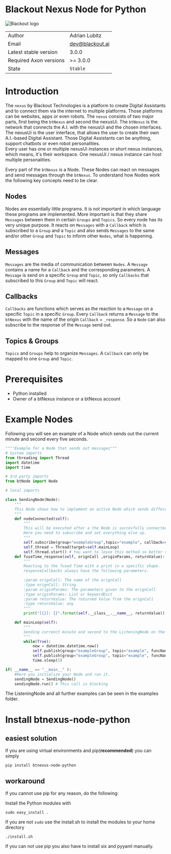 # Blackout Nexus Node for Python

![Blackout logo](https://www.blackout.ai/wp-content/uploads/2018/08/logo.png)

|||
|---|---|
|Author|Adrian Lubitz|
|Email|dev@blackout.ai|
|Latest stable version|3.0.0|
|Required Axon versions| >= 3.0.0|
|State|`Stable`|


# Introduction

The `nexus` by Blackout Technologies is a platform to create Digital Assistants and to connect them via the internet to multiple platforms. Those platforms can be websites, apps or even robots. The `nexus` consists of two major parts, first being the `btNexus` and second the nexusUi. The `btNexus` is the network that connects the A.I. with the nexusUi and the chosen interfaces. The nexusUi is the user interface, that allows the user to create their own A.I.-based Digital Assistant. Those Digital Assistants can be anything, support chatbots or even robot personalities.   
Every user has one or multiple nexusUi instances or short nexus instances, which means, it's their workspace. One nexusUi / nexus instance can host multiple personalities.

Every part of the `btNexus` is a Node. These Nodes can react on messages and send messages through the `btNexus`. To understand how Nodes work the following key concepts need to be clear.

## Nodes
Nodes are essentially little programs. It is not important in which language these programs are implemented.
More important is that they share `Messages` between them in certain `Groups` and `Topics`.
So every node has its very unique purpose. It reacts on `Messages` with a `Callback` which is subscribed to a `Group` and a `Topic`
and also sends `Messages` to the same and/or other `Group` and `Topic` to inform other `Nodes`, what is happening.

## Messages
`Messages` are the media of communication between `Nodes`.
A `Message` contains a name for a `Callback` and the corresponding parameters.
A `Message` is send on a specific `Group` and `Topic`, so only `Callbacks` that subscribed to this `Group` and `Topic` will react.

## Callbacks
`Callbacks` are functions which serves as the reaction to a `Message` on a specific `Topic` in a specific `Group`.
Every `Callback` returns a `Message` to the `btNexus` with the name of the origin `Callback` + `_response`. So a `Node` can also subscribe to the response of the `Message` send out.

## Topics & Groups
`Topics` and `Groups` help to organize `Messages`. A `Callback` can only be mapped to one `Group` and  `Topic`.






# Prerequisites

* Python installed
* Owner of a btNexus instance or a btNexus account

# Example Nodes
Following you will see an example of a Node which sends out the current minute
and second every five seconds.

```python
""""Example for a Node that sends out messages"""
# System imports
from threading import Thread
import datetime
import time

# 3rd party imports
from btNode import Node

# local imports

class SendingNode(Node):
    """
    This Node shows how to implement an active Node which sends different Messages
    """
    def nodeConnected(self):
        """
        This will be executed after a the Node is succesfully connected to the btNexus
        Here you need to subscribe and set everything else up.
        """
        self.subscribe(group="exampleGroup",topic="example", callback=self.fuseTime_response) # Here we subscribe to the response of messages we send out to fuseTime
        self.thread = Thread(target=self.mainLoop)
        self.thread.start() # You want to leave this method so better start everything which is actively doing something in a thread.
    def fuseTime_response(self, orignCall ,originParams, returnValue):
        """
        Reacting to the fused Time with a print in a specific shape.
        responseCallbacks always have the following parameters.

        :param orignCall: The name of the orignCall
        :type orignCall: String
        :param originParams: The parameters given to the orignCall
        :type originParams: List or keywordDict
        :param returnValue: The returned Value from the orignCall
        :type returnValue: any
        """
        print("[{}]: {}".format(self.__class__.__name__, returnValue))

    def mainLoop(self):
        """
        Sending currenct minute and second to the ListeningNode on the printMsg and fuse callback.
        """
        while(True):
            now = datetime.datetime.now()
            self.publish(group="exampleGroup", topic="example", funcName="printTime", params=[now.minute, now.second])
            self.publish(group="exampleGroup", topic="example", funcName="fuseTime", params={"min":now.minute, "sec":now.second})
            time.sleep(5)

if( __name__ == "__main__" ):
    #Here you initialize your Node and run it.
    sendingNode = SendingNode()
    sendingNode.run() # This call is blocking
```
The ListeningNode and all further examples can be seen in the examples folder.



# Install btnexus-node-python
## easiest solution
If you are using virtual environments and pip(**recommended**) you can simply
```
pip install btnexus-node-python
```

## workaround
If you cannot use pip for any reason, do the following:

Install the Python modules with
```
sudo easy_install .
```

If you are not `sudo` use the install.sh to install the modules to your home directory
```
./install.sh
```

If you can not use pip you also have to install six and pyyaml manually.

